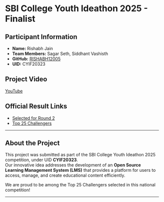 # SBI College Youth Ideathon 2025 - Finalist

## Participant Information
- **Name:** Rishabh Jain
- **Team Members:** Sagar Seth, Siddhant Vashisth
- **GitHub:** [RISHABH12005](https://github.com/RISHABH12005)
- **UID:** CYIF20323

## Project Video
[YouTube](https://www.youtube.com/watch?v=-Eb9HqYakSQ)

## Official Result Links
- [Selected for Round 2](https://youthideathon.in/college-youth-ideathon-results/)
- [Top 25 Challengers](https://youthideathon.in/college-youth-ideathon-top-25-challengers-results/)

---

## About the Project
This project was submitted as part of the SBI College Youth Ideathon 2025 competition, under UID **CYIF20323**.  
Our innovative idea addresses the development of an **Open Source Learning Management System (LMS)** that provides a platform for users to access, manage, and create educational content efficiently. 

We are proud to be among the Top 25 Challengers selected in this national competition!

---
